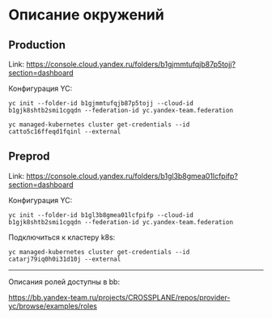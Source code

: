 # Описание окружений

## Production

Link: https://console.cloud.yandex.ru/folders/b1gjmmtufqjb87p5tojj?section=dashboard

Конфигурация YC:

```
yc init --folder-id b1gjmmtufqjb87p5tojj --cloud-id b1gjk8shtb2smi1cgqdn --federation-id yc.yandex-team.federation
```

```
yc managed-kubernetes cluster get-credentials --id catto5c16ffeqd1fqinl --external

```

## Preprod

Link: https://console.cloud.yandex.ru/folders/b1gl3b8gmea01lcfpifp?section=dashboard

Конфигурация YC:

```
yc init --folder-id b1gl3b8gmea01lcfpifp --cloud-id b1gjk8shtb2smi1cgqdn --federation-id yc.yandex-team.federation
```

Подключиться к кластеру k8s:

```
yc managed-kubernetes cluster get-credentials --id catarj79iq0h0i31d10j --external

```

----

Описания ролей доступны в bb:

https://bb.yandex-team.ru/projects/CROSSPLANE/repos/provider-yc/browse/examples/roles
